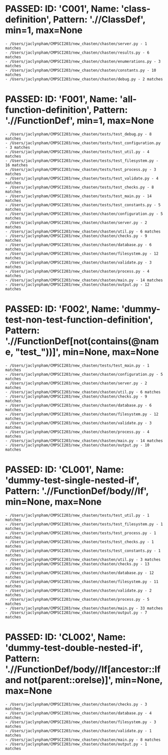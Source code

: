
# PASSED: **ID:** 'C001', **Name:** 'class-definition', **Pattern:** './/ClassDef', min=1, max=None

    - /Users/jaclynpham/CMPSCI203/new_chasten/chasten/server.py - 1 matches
    - /Users/jaclynpham/CMPSCI203/new_chasten/chasten/results.py - 6 matches
    - /Users/jaclynpham/CMPSCI203/new_chasten/chasten/enumerations.py - 3 matches
    - /Users/jaclynpham/CMPSCI203/new_chasten/chasten/constants.py - 10 matches
    - /Users/jaclynpham/CMPSCI203/new_chasten/chasten/debug.py - 2 matches

# PASSED: **ID:** 'F001', **Name:** 'all-function-definition', **Pattern:** './/FunctionDef', min=1, max=None

    - /Users/jaclynpham/CMPSCI203/new_chasten/tests/test_debug.py - 8 matches
    - /Users/jaclynpham/CMPSCI203/new_chasten/tests/test_configuration.py - 3 matches
    - /Users/jaclynpham/CMPSCI203/new_chasten/tests/test_util.py - 4 matches
    - /Users/jaclynpham/CMPSCI203/new_chasten/tests/test_filesystem.py - 16 matches
    - /Users/jaclynpham/CMPSCI203/new_chasten/tests/test_process.py - 3 matches
    - /Users/jaclynpham/CMPSCI203/new_chasten/tests/test_validate.py - 4 matches
    - /Users/jaclynpham/CMPSCI203/new_chasten/tests/test_checks.py - 8 matches
    - /Users/jaclynpham/CMPSCI203/new_chasten/tests/test_main.py - 14 matches
    - /Users/jaclynpham/CMPSCI203/new_chasten/tests/test_constants.py - 5 matches
    - /Users/jaclynpham/CMPSCI203/new_chasten/chasten/configuration.py - 5 matches
    - /Users/jaclynpham/CMPSCI203/new_chasten/chasten/server.py - 2 matches
    - /Users/jaclynpham/CMPSCI203/new_chasten/chasten/util.py - 6 matches
    - /Users/jaclynpham/CMPSCI203/new_chasten/chasten/checks.py - 9 matches
    - /Users/jaclynpham/CMPSCI203/new_chasten/chasten/database.py - 6 matches
    - /Users/jaclynpham/CMPSCI203/new_chasten/chasten/filesystem.py - 12 matches
    - /Users/jaclynpham/CMPSCI203/new_chasten/chasten/validate.py - 3 matches
    - /Users/jaclynpham/CMPSCI203/new_chasten/chasten/process.py - 4 matches
    - /Users/jaclynpham/CMPSCI203/new_chasten/chasten/main.py - 14 matches
    - /Users/jaclynpham/CMPSCI203/new_chasten/chasten/output.py - 12 matches

# PASSED: **ID:** 'F002', **Name:** 'dummy-test-non-test-function-definition', **Pattern:** './/FunctionDef\[not(contains(@name, "test_"))]', min=None, max=None

    - /Users/jaclynpham/CMPSCI203/new_chasten/tests/test_main.py - 1 matches
    - /Users/jaclynpham/CMPSCI203/new_chasten/chasten/configuration.py - 5 matches
    - /Users/jaclynpham/CMPSCI203/new_chasten/chasten/server.py - 2 matches
    - /Users/jaclynpham/CMPSCI203/new_chasten/chasten/util.py - 6 matches
    - /Users/jaclynpham/CMPSCI203/new_chasten/chasten/checks.py - 9 matches
    - /Users/jaclynpham/CMPSCI203/new_chasten/chasten/database.py - 6 matches
    - /Users/jaclynpham/CMPSCI203/new_chasten/chasten/filesystem.py - 12 matches
    - /Users/jaclynpham/CMPSCI203/new_chasten/chasten/validate.py - 3 matches
    - /Users/jaclynpham/CMPSCI203/new_chasten/chasten/process.py - 4 matches
    - /Users/jaclynpham/CMPSCI203/new_chasten/chasten/main.py - 14 matches
    - /Users/jaclynpham/CMPSCI203/new_chasten/chasten/output.py - 10 matches

# PASSED: **ID:** 'CL001', **Name:** 'dummy-test-single-nested-if', **Pattern:** './/FunctionDef/body//If', min=None, max=None

    - /Users/jaclynpham/CMPSCI203/new_chasten/tests/test_util.py - 1 matches
    - /Users/jaclynpham/CMPSCI203/new_chasten/tests/test_filesystem.py - 1 matches
    - /Users/jaclynpham/CMPSCI203/new_chasten/tests/test_process.py - 1 matches
    - /Users/jaclynpham/CMPSCI203/new_chasten/tests/test_checks.py - 1 matches
    - /Users/jaclynpham/CMPSCI203/new_chasten/tests/test_constants.py - 1 matches
    - /Users/jaclynpham/CMPSCI203/new_chasten/chasten/util.py - 3 matches
    - /Users/jaclynpham/CMPSCI203/new_chasten/chasten/checks.py - 13 matches
    - /Users/jaclynpham/CMPSCI203/new_chasten/chasten/database.py - 12 matches
    - /Users/jaclynpham/CMPSCI203/new_chasten/chasten/filesystem.py - 11 matches
    - /Users/jaclynpham/CMPSCI203/new_chasten/chasten/validate.py - 2 matches
    - /Users/jaclynpham/CMPSCI203/new_chasten/chasten/process.py - 5 matches
    - /Users/jaclynpham/CMPSCI203/new_chasten/chasten/main.py - 33 matches
    - /Users/jaclynpham/CMPSCI203/new_chasten/chasten/output.py - 7 matches

# PASSED: **ID:** 'CL002', **Name:** 'dummy-test-double-nested-if', **Pattern:** './/FunctionDef/body//If\[ancestor::If and not(parent::orelse)]', min=None, max=None

    - /Users/jaclynpham/CMPSCI203/new_chasten/chasten/checks.py - 3 matches
    - /Users/jaclynpham/CMPSCI203/new_chasten/chasten/database.py - 4 matches
    - /Users/jaclynpham/CMPSCI203/new_chasten/chasten/filesystem.py - 3 matches
    - /Users/jaclynpham/CMPSCI203/new_chasten/chasten/validate.py - 1 matches
    - /Users/jaclynpham/CMPSCI203/new_chasten/chasten/main.py - 8 matches
    - /Users/jaclynpham/CMPSCI203/new_chasten/chasten/output.py - 1 matches
